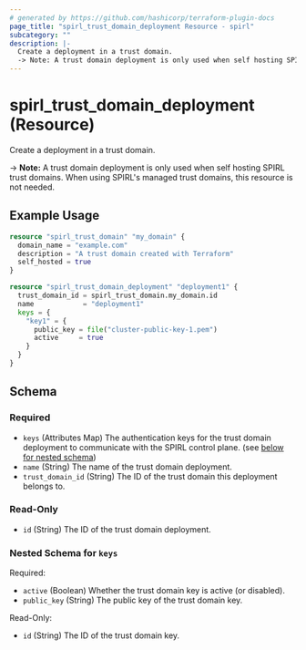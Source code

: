 ```yaml
---
# generated by https://github.com/hashicorp/terraform-plugin-docs
page_title: "spirl_trust_domain_deployment Resource - spirl"
subcategory: ""
description: |-
  Create a deployment in a trust domain.
  -> Note: A trust domain deployment is only used when self hosting SPIRL trust domains. When using SPIRL's managed trust domains, this resource is not needed.
---
```


# spirl_trust_domain_deployment (Resource)

Create a deployment in a trust domain.

-> **Note:** A trust domain deployment is only used when self hosting SPIRL trust domains. When using SPIRL's managed trust domains, this resource is not needed.

## Example Usage

```terraform
resource "spirl_trust_domain" "my_domain" {
  domain_name = "example.com"
  description = "A trust domain created with Terraform"
  self_hosted = true
}

resource "spirl_trust_domain_deployment" "deployment1" {
  trust_domain_id = spirl_trust_domain.my_domain.id
  name            = "deployment1"
  keys = {
    "key1" = {
      public_key = file("cluster-public-key-1.pem")
      active     = true
    }
  }
}
```

<!-- schema generated by tfplugindocs -->
## Schema

### Required

- `keys` (Attributes Map) The authentication keys for the trust domain deployment to communicate with the SPIRL control plane. (see [below for nested schema](#nestedatt--keys))
- `name` (String) The name of the trust domain deployment.
- `trust_domain_id` (String) The ID of the trust domain this deployment belongs to.

### Read-Only

- `id` (String) The ID of the trust domain deployment.

<a id="nestedatt--keys"></a>
### Nested Schema for `keys`

Required:

- `active` (Boolean) Whether the trust domain key is active (or disabled).
- `public_key` (String) The public key of the trust domain key.

Read-Only:

- `id` (String) The ID of the trust domain key.
